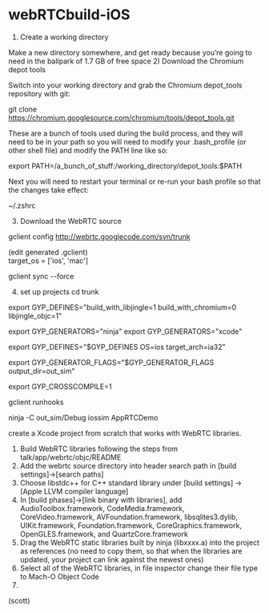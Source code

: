 webRTCbuild-iOS
===============
1) Create a working directory

Make a new directory somewhere,  and get ready because you’re going to need in the ballpark of 1.7 GB of free space
2) Download the Chromium depot tools

Switch into your working directory and grab the Chromium depot_tools repository with git:

git clone https://chromium.googlesource.com/chromium/tools/depot_tools.git

These are a bunch of tools used during the build process, and they will need to be in your path so you will need to modify your .bash_profile (or other shell file) and modify the PATH line like so:

export PATH=/a_bunch_of_stuff:/working_directory/depot_tools:$PATH

Next you will need to restart your terminal or re-run your bash profile so that the changes take effect:

 ~/.zshrc

3) Download the WebRTC source
 
gclient config http://webrtc.googlecode.com/svn/trunk

(edit generated .gclient)  
target_os = ['ios', 'mac']

gclient sync --force
 
4) set up projects 
cd trunk

export GYP_DEFINES="build_with_libjingle=1 build_with_chromium=0 libjingle_objc=1"

export GYP_GENERATORS="ninja"
export GYP_GENERATORS="xcode"

export GYP_DEFINES="$GYP_DEFINES OS=ios target_arch=ia32"
 
export GYP_GENERATOR_FLAGS="$GYP_GENERATOR_FLAGS output_dir=out_sim"

export GYP_CROSSCOMPILE=1

gclient runhooks


ninja -C out_sim/Debug iossim AppRTCDemo






create a Xcode project from scratch that works with WebRTC libraries.

1. Build WebRTC libraries following the steps from talk/app/webrtc/objc/README
2. Add the webrtc source directory into header search path in [build settings]->[search paths]
3. Choose libstdc++ for C++ standard library under [build settings] -> [Apple LLVM compiler language]
4. In [build phases]->[link binary with libraries], add AudioToolbox.framework, CodeMedia.framework, CoreVideo.framework, AVFoundation.framework, libsqlites3.dylib, UIKit.framework, Foundation.framework, CoreGraphics.framework, OpenGLES.framework, and QuartzCore.framework
5. Drag the WebRTC static libraries built by ninja (libxxxx.a) into the project as references (no need to copy them, so that when the libraries are updated, your project can link against the newest ones)
6. Select all of the WebRTC libraries, in file inspector change their file type to Mach-O Object Code
7. 
(scott)
